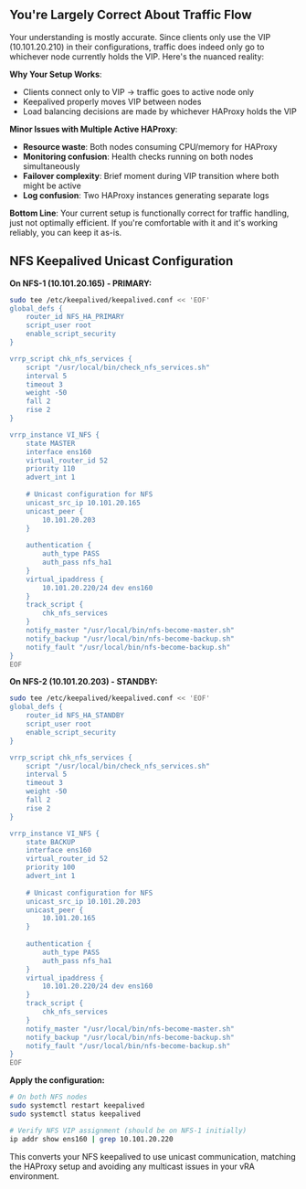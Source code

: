 ## **You're Largely Correct About Traffic Flow**

Your understanding is mostly accurate. Since clients only use the VIP (10.101.20.210) in their configurations, traffic does indeed only go to whichever node currently holds the VIP. Here's the nuanced reality:

**Why Your Setup Works**:
- Clients connect only to VIP → traffic goes to active node only
- Keepalived properly moves VIP between nodes
- Load balancing decisions are made by whichever HAProxy holds the VIP

**Minor Issues with Multiple Active HAProxy**:
- **Resource waste**: Both nodes consuming CPU/memory for HAProxy
- **Monitoring confusion**: Health checks running on both nodes simultaneously
- **Failover complexity**: Brief moment during VIP transition where both might be active
- **Log confusion**: Two HAProxy instances generating separate logs

**Bottom Line**: Your current setup is functionally correct for traffic handling, just not optimally efficient. If you're comfortable with it and it's working reliably, you can keep it as-is.

## **NFS Keepalived Unicast Configuration**

**On NFS-1 (10.101.20.165) - PRIMARY:**
```bash
sudo tee /etc/keepalived/keepalived.conf << 'EOF'
global_defs {
    router_id NFS_HA_PRIMARY
    script_user root
    enable_script_security
}

vrrp_script chk_nfs_services {
    script "/usr/local/bin/check_nfs_services.sh"
    interval 5
    timeout 3
    weight -50
    fall 2
    rise 2
}

vrrp_instance VI_NFS {
    state MASTER
    interface ens160
    virtual_router_id 52
    priority 110
    advert_int 1
    
    # Unicast configuration for NFS
    unicast_src_ip 10.101.20.165
    unicast_peer {
        10.101.20.203
    }
    
    authentication {
        auth_type PASS
        auth_pass nfs_ha1
    }
    virtual_ipaddress {
        10.101.20.220/24 dev ens160
    }
    track_script {
        chk_nfs_services
    }
    notify_master "/usr/local/bin/nfs-become-master.sh"
    notify_backup "/usr/local/bin/nfs-become-backup.sh"
    notify_fault "/usr/local/bin/nfs-become-backup.sh"
}
EOF
```

**On NFS-2 (10.101.20.203) - STANDBY:**
```bash
sudo tee /etc/keepalived/keepalived.conf << 'EOF'
global_defs {
    router_id NFS_HA_STANDBY
    script_user root
    enable_script_security
}

vrrp_script chk_nfs_services {
    script "/usr/local/bin/check_nfs_services.sh"
    interval 5
    timeout 3
    weight -50
    fall 2
    rise 2
}

vrrp_instance VI_NFS {
    state BACKUP
    interface ens160
    virtual_router_id 52
    priority 100
    advert_int 1
    
    # Unicast configuration for NFS
    unicast_src_ip 10.101.20.203
    unicast_peer {
        10.101.20.165
    }
    
    authentication {
        auth_type PASS
        auth_pass nfs_ha1
    }
    virtual_ipaddress {
        10.101.20.220/24 dev ens160
    }
    track_script {
        chk_nfs_services
    }
    notify_master "/usr/local/bin/nfs-become-master.sh"
    notify_backup "/usr/local/bin/nfs-become-backup.sh"
    notify_fault "/usr/local/bin/nfs-become-backup.sh"
}
EOF
```

**Apply the configuration:**
```bash
# On both NFS nodes
sudo systemctl restart keepalived
sudo systemctl status keepalived

# Verify NFS VIP assignment (should be on NFS-1 initially)
ip addr show ens160 | grep 10.101.20.220
```

This converts your NFS keepalived to use unicast communication, matching the HAProxy setup and avoiding any multicast issues in your vRA environment.
